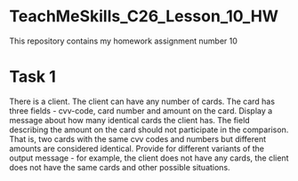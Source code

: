 # TeachMeSkills_C26_Lesson_10_HW
This repository contains my homework assignment number 10
# Task 1
There is a client.
The client can have any number of cards.
The card has three fields - cvv-code, card number and amount on the card.
Display a message about how many identical cards the client has.
The field describing the amount on the card should not participate in the comparison.
That is, two cards with the same cvv codes and numbers but different amounts are considered identical.
Provide for different variants of the output message - for example, the client does not have any cards, the client does not have the same cards and other possible situations.
